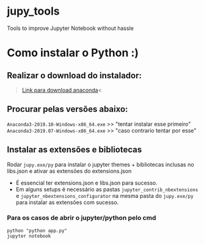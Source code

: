 # jupy_tools
 Tools to improve Jupyter Notebook without hassle


# Como instalar o Python :)
## Realizar o download do instalador:
>[Link para download anaconda](https://repo.anaconda.com/archive/)<

## Procurar pelas versões abaixo:  
`Anaconda3-2019.10-Windows-x86_64.exe` >> "tentar instalar esse primeiro"  
`Anaconda3-2019.07-Windows-x86_64.exe` >> "caso contrario tentar por esse"  

## Instalar as extensões e bibliotecas
Rodar `jupy.exe/py` para instalar o jupyter themes + bibliotecas inclusas no libs.json e ativar as extensões do extensions.json  
* É essencial ter extensions.json e libs.json para sucesso.  
* Em alguns setups é necessário as pastas `jupyter_contrib_nbextensions` e `jupyter_nbextensions_configurator` na mesma pasta do `jupy.exe/py` para instalar as extensões com sucesso.  

### Para os casos de abrir o jupyter/python pelo cmd

```python "python app.py"```  
```jupyter notebook```
